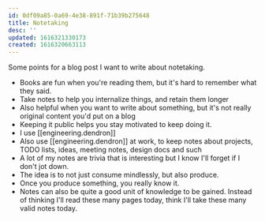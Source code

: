 ```yaml
---
id: 0df09a85-0a69-4e38-891f-71b39b275648
title: Notetaking
desc: ''
updated: 1616321330173
created: 1616320663113
---
```


Some points for a blog post I want to write about notetaking.

* Books are fun when you're reading them, but it's hard to remember what they said.
* Take notes to help you internalize things, and retain them longer
* Also helpful when you want to write about something, but it's not really original content you'd put on a blog
* Keeping it public helps you stay motivated to keep doing it.
* I use [[engineering.dendron]]
* Also use [[engineering.dendron]] at work, to keep notes about projects, TODO lists, ideas, meeting notes, design docs and such
* A lot of my notes are trivia that is interesting but I know I'll forget if I don't jot down.
* The idea is to not just consume mindlessly, but also produce.
* Once you produce something, you really know it.
* Notes can also be quite a good unit of knowledge to be gained. Instead of thinking I'll read these many pages today, think I'll take these many valid notes today.

